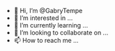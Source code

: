 - 👋 Hi, I’m @GabryTempe
- 👀 I’m interested in ...
- 🌱 I’m currently learning ...
- 💞️ I’m looking to collaborate on ...
- 📫 How to reach me ...

<!---
GabryTempe/GabryTempe is a ✨ special ✨ repository because its `README.md` (this file) appears on your GitHub profile.
You can click the Preview link to take a look at your changes.
--->
